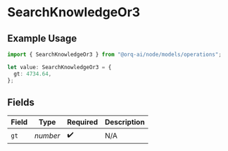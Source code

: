 # SearchKnowledgeOr3

## Example Usage

```typescript
import { SearchKnowledgeOr3 } from "@orq-ai/node/models/operations";

let value: SearchKnowledgeOr3 = {
  gt: 4734.64,
};
```

## Fields

| Field              | Type               | Required           | Description        |
| ------------------ | ------------------ | ------------------ | ------------------ |
| `gt`               | *number*           | :heavy_check_mark: | N/A                |